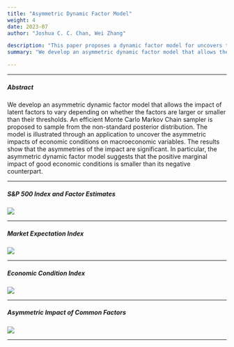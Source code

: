 ```yaml
---
title: "Asymmetric Dynamic Factor Model"
weight: 4
date: 2023-07
author: "Joshua C. C. Chan, Wei Zhang"

description: "This paper proposes a dynamic factor model for uncovers the asymmetric impacts of latent factors."
summary: "We develop an asymmetric dynamic factor model that allows the impact of latent factors to vary depending on whether the factors are larger or smaller than their thresholds."

---
```


[//]: # ()

---

##### Abstract

We develop an asymmetric dynamic factor model that allows the impact of latent factors to vary depending on whether the factors are larger or smaller than their thresholds. 
An efficient Monte Carlo Markov Chain sampler is proposed to sample from the non-standard posterior distribution. 
The model is illustrated through an application to uncover the asymmetric impacts of economic conditions on macroeconomic variables. 
The results show that the asymmetries of the impact are significant. In particular, the asymmetric dynamic factor model suggests that the positive marginal impact of good economic conditions is smaller than its negative counterpart.

---

##### S&P 500 Index and Factor Estimates

![](/factors_sp500.png)

---

##### Market Expectation Index
![](/expect.png)

---

##### Economic Condition Index
![](/economic.png)

---

##### Asymmetric Impact of Common Factors
![](/asymmetric_impact_new.png)

---
